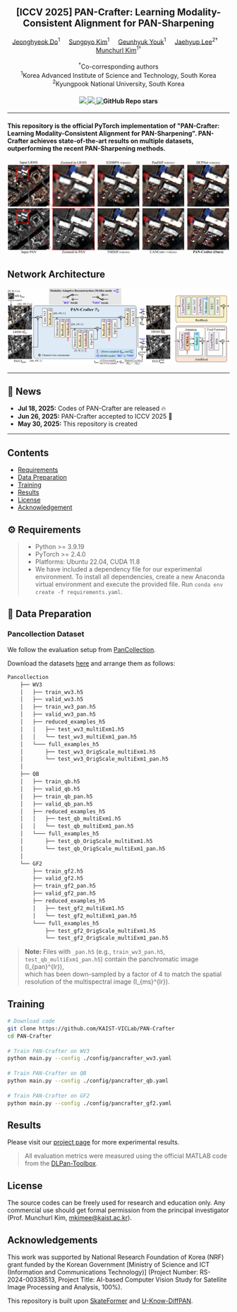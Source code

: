 <div align="center">
<h2>[ICCV 2025] PAN-Crafter: Learning Modality-Consistent Alignment for PAN-Sharpening</h2>

<div>    
    <a href='https://sites.google.com/view/jeonghyeokdo/' target='_blank'>Jeonghyeok Do</a><sup>1</sup>&nbsp&nbsp&nbsp&nbsp;
    <a href='https://github.com/KAIST-VICLab/' target='_blank'>Sungpyo Kim</a><sup>1</sup>&nbsp&nbsp&nbsp&nbsp;
    <a href='https://sites.google.com/view/geunhyukyouk/' target='_blank'>Geunhyuk Youk</a><sup>1</sup>&nbsp&nbsp&nbsp&nbsp;
    <a href='https://sites.google.com/view/jaehyup-lee/' target='_blank'>Jaehyup Lee</a><sup>2†</sup>&nbsp&nbsp&nbsp&nbsp;
    <a href='https://www.viclab.kaist.ac.kr/' target='_blank'>Munchurl Kim</a><sup>1†</sup>
</div>
<br>
<div>
    <sup>†</sup>Co-corresponding authors</span>
</div>
<div>
    <sup>1</sup>Korea Advanced Institute of Science and Technology, South Korea</span>
</div>
<div>
    <sup>2</sup>Kyungpook National University, South Korea</span>
</div>

<div>
    <h4 align="center">
        <a href="https://kaist-viclab.github.io/PAN-Crafter_site/" target='_blank'>
        <img src="https://img.shields.io/badge/🏠-Project%20Page-blue">
        </a>
        <a href="https://arxiv.org/abs/2505.23367" target='_blank'>
        <img src="https://img.shields.io/badge/arXiv-2505.23367-b31b1b.svg">
        </a>
        <img alt="GitHub Repo stars" src="https://img.shields.io/github/stars/KAIST-VICLab/PAN-Crafter">
    </h4>
</div>
</div>

---

<h4>
This repository is the official PyTorch implementation of "PAN-Crafter: Learning Modality-Consistent Alignment for PAN-Sharpening". PAN-Crafter achieves state-of-the-art results on multiple datasets, outperforming the recent PAN-Sharpening methods.
</h4>

![](assets/pancrafter.PNG)

## Network Architecture
![overall_structure](assets/framework.PNG)

---

## 📧 News
- **Jul 18, 2025:** Codes of PAN-Crafter are released :fire:
- **Jun 26, 2025:** PAN-Crafter accepted to ICCV 2025 :tada:
- **May 30, 2025:** This repository is created

---

## Contents
- [Requirements](#requirements)
- [Data Preparation](#data-preparation)
- [Training](#training)
- [Results](#results)
- [License](#license)
- [Acknowledgement](#acknowledgement)

## ⚙️ Requirements
> - Python >= 3.9.19
> - PyTorch >= 2.4.0
> - Platforms: Ubuntu 22.04, CUDA 11.8
> - We have included a dependency file for our experimental environment. To install all dependencies, create a new Anaconda virtual environment and execute the provided file. Run `conda env create -f requirements.yaml`.

## 📁 Data Preparation

### Pancollection Dataset

We follow the evaluation setup from [PanCollection](https://github.com/liangjiandeng/PanCollection).

Download the datasets [here](https://github.com/liangjiandeng/PanCollection) and arrange them as follows:
```bash
Pancollection
    ├── WV3
    │   ├── train_wv3.h5
    │   ├── valid_wv3.h5
    │   ├── train_wv3_pan.h5
    │   ├── valid_wv3_pan.h5
    │   ├── reduced_examples_h5
    │   │   ├── test_wv3_multiExm1.h5
    │   │   └── test_wv3_multiExm1_pan.h5
    │   └─── full_examples_h5
    │       ├── test_wv3_OrigScale_multiExm1.h5
    │       └── test_wv3_OrigScale_multiExm1_pan.h5
    │
    ├── QB
    │   ├── train_qb.h5
    │   ├── valid_qb.h5
    │   ├── train_qb_pan.h5
    │   ├── valid_qb_pan.h5
    │   ├── reduced_examples_h5
    │   │   ├── test_qb_multiExm1.h5
    │   │   └── test_qb_multiExm1_pan.h5
    │   └─── full_examples_h5
    │       ├── test_qb_OrigScale_multiExm1.h5
    │       └── test_qb_OrigScale_multiExm1_pan.h5
    │
    └── GF2
        ├── train_gf2.h5
        ├── valid_gf2.h5
        ├── train_gf2_pan.h5
        ├── valid_gf2_pan.h5
        ├── reduced_examples_h5
        │   ├── test_gf2_multiExm1.h5
        │   └── test_gf2_multiExm1_pan.h5
        └─── full_examples_h5
            ├── test_gf2_OrigScale_multiExm1.h5
            └── test_gf2_OrigScale_multiExm1_pan.h5
```
> **Note:** Files with `_pan.h5` (e.g., `train_wv3_pan.h5`, `test_qb_multiExm1_pan.h5`) contain the panchromatic image \(I_{pan}^{lr}\),  
> which has been down-sampled by a factor of 4 to match the spatial resolution of the multispectral image \(I_{ms}^{lr}\).

## Training
```bash
# Download code
git clone https://github.com/KAIST-VICLab/PAN-Crafter
cd PAN-Crafter

# Train PAN-Crafter on WV3
python main.py --config ./config/pancrafter_wv3.yaml

# Train PAN-Crafter on QB
python main.py --config ./config/pancrafter_qb.yaml

# Train PAN-Crafter on GF2
python main.py --config ./config/pancrafter_gf2.yaml
```

## Results
Please visit our [project page](https://kaist-viclab.github.io/PAN-Crafter_site/) for more experimental results.

> All evaluation metrics were measured using the official MATLAB code from the [DLPan-Toolbox](https://github.com/liangjiandeng/DLPan-Toolbox).

## License
The source codes can be freely used for research and education only. Any commercial use should get formal permission from the principal investigator (Prof. Munchurl Kim, mkimee@kaist.ac.kr).

## Acknowledgements
This work was supported by National Research Foundation of Korea (NRF) grant funded by the Korean Government [Ministry of Science and ICT (Information and Communications Technology)] (Project Number: RS- 2024-00338513, Project Title: AI-based Computer Vision Study for Satellite Image Processing and Analysis, 100%).

This repository is built upon [SkateFormer](https://github.com/KAIST-VICLab/SkateFormer/) and [U-Know-DiffPAN](https://github.com/KAIST-VICLab/U-Know-DiffPAN).